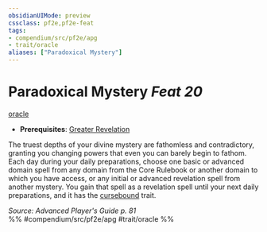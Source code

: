 ```yaml
---
obsidianUIMode: preview
cssclass: pf2e,pf2e-feat
tags:
- compendium/src/pf2e/apg
- trait/oracle
aliases: ["Paradoxical Mystery"]
---
```

# Paradoxical Mystery  *Feat 20*  
[oracle](../../Rules/traits/oracle-apg.md)  

- **Prerequisites**: [Greater Revelation](greater-revelation-apg.md)

The truest depths of your divine mystery are fathomless and contradictory, granting you changing powers that even you can barely begin to fathom. Each day during your daily preparations, choose one basic or advanced domain spell from any domain from the Core Rulebook or another domain to which you have access, or any initial or advanced revelation spell from another mystery. You gain that spell as a revelation spell until your next daily preparations, and it has the [cursebound](../../Rules/traits/cursebound-apg.md) trait.

*Source: Advanced Player's Guide p. 81*  
%% #compendium/src/pf2e/apg #trait/oracle %%